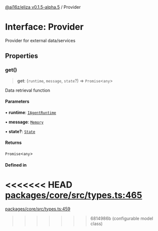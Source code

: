 [@ai16z/eliza v0.1.5-alpha.5](../index.md) / Provider

# Interface: Provider

Provider for external data/services

## Properties

### get()

> **get**: (`runtime`, `message`, `state`?) => `Promise`\<`any`\>

Data retrieval function

#### Parameters

• **runtime**: [`IAgentRuntime`](IAgentRuntime.md)

• **message**: [`Memory`](Memory.md)

• **state?**: [`State`](State.md)

#### Returns

`Promise`\<`any`\>

#### Defined in

<<<<<<< HEAD
[packages/core/src/types.ts:465](https://github.com/ai16z/eliza/blob/main/packages/core/src/types.ts#L465)
=======
[packages/core/src/types.ts:459](https://github.com/ai16z/eliza/blob/main/packages/core/src/types.ts#L459)
>>>>>>> 6814986b (configurable model class)

